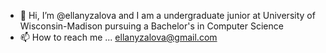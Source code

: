 - 👋 Hi, I’m @ellanyzalova and I am a undergraduate junior at University of Wisconsin-Madison pursuing a Bachelor's in Computer Science
- 📫 How to reach me ... ellanyzalova@gmail.com

<!---
ellanyzalova/ellanyzalova is a ✨ special ✨ repository because its `README.md` (this file) appears on your GitHub profile.
You can click the Preview link to take a look at your changes.
--->
